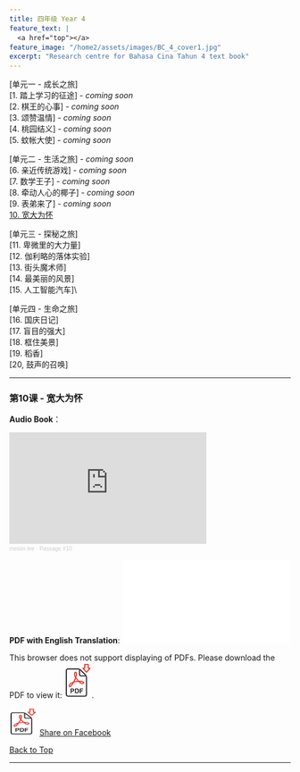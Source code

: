 ```yaml
---
title: 四年级 Year 4 
feature_text: |
  <a href="top"></a>
feature_image: "/home2/assets/images/BC_4_cover1.jpg"
excerpt: "Research centre for Bahasa Cina Tahun 4 text book"
---
```

[单元一 - 成长之旅]\
[1. 踏上学习的征途] - *coming soon*\
[2. 棋王的心事] - *coming soon*\
[3. 颂赞温情] - *coming soon*\
[4. 桃园结义] - *coming soon*\
[5.  蚊帐大使] - *coming soon*

[单元二 - 生活之旅] - *coming soon*\
[6. 亲近传统游戏] - *coming soon*\
[7. 数学王子] - *coming soon*\
[8.  牵动人心的椰子] - *coming soon*\
[9. 表弟来了] - *coming soon*\
[10. 宽大为怀](#passage10)

[单元三 - 探秘之旅]\
[11. 卑微里的大力量]\
[12. 伽利略的落体实验]\
[13. 街头魔术师]\
[14. 最美丽的风景]\
[15. 人工智能汽车]\

[单元四 - 生命之旅]\
[16.  国庆日记]\
[17. 盲目的强大]\
[18. 框住美景]\
[19. 稻香]\
[20, 鼓声的召唤]

----
### 第10课 - 宽大为怀 <a name="passage10"></a>
**Audio Book**： 
<iframe width="70%" height="200" scrolling="no" frameborder="no" allow="autoplay" src="https://w.soundcloud.com/player/?url=https%3A//api.soundcloud.com/tracks/1331635966&color=%23ff5500&auto_play=false&hide_related=false&show_comments=true&show_user=true&show_reposts=false&show_teaser=true&visual=true"></iframe><div style="font-size: 10px; color: #cccccc;line-break: anywhere;word-break: normal;overflow: hidden;white-space: nowrap;text-overflow: ellipsis; font-family: Interstate,Lucida Grande,Lucida Sans Unicode,Lucida Sans,Garuda,Verdana,Tahoma,sans-serif;font-weight: 100;"><a href="https://soundcloud.com/meisin-lee-338497804" title="meisin lee" target="_blank" style="color: #cccccc; text-decoration: none;">meisin lee</a> · <a href="https://soundcloud.com/meisin-lee-338497804/passage-10" title="Passage #10" target="_blank" style="color: #cccccc; text-decoration: none;">Passage #10</a></div>

**PDF with English Translation**:
<object data="/home2/doc/BC_4_Passage10.pdf" type="application/pdf" width="700px" height="700px">
   <embed src="/home2/doc/BC_4_Passage10.pdf">
        <p>This browser does not support displaying of PDFs. Please download the PDF to view it: <a href="/home2/doc/BC_4_Passage10.pdf">![PDF](/assets/images/pdf_icon.png)</a>.</p>
   </embed>
</object>

<img src="/assets/images/pdf_icon.png" width="50" height="50">

<a href="https://www.facebook.com/sharer/sharer.php?u=https://multilingual-malaysian.github.io/home2/blog/" target="_blank">
  Share on Facebook
</a>

[Back to Top](#top)

----



